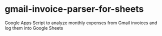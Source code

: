 # gmail-invoice-parser-for-sheets
Google Apps Script to analyze monthly expenses from Gmail invoices and log them into Google Sheets
